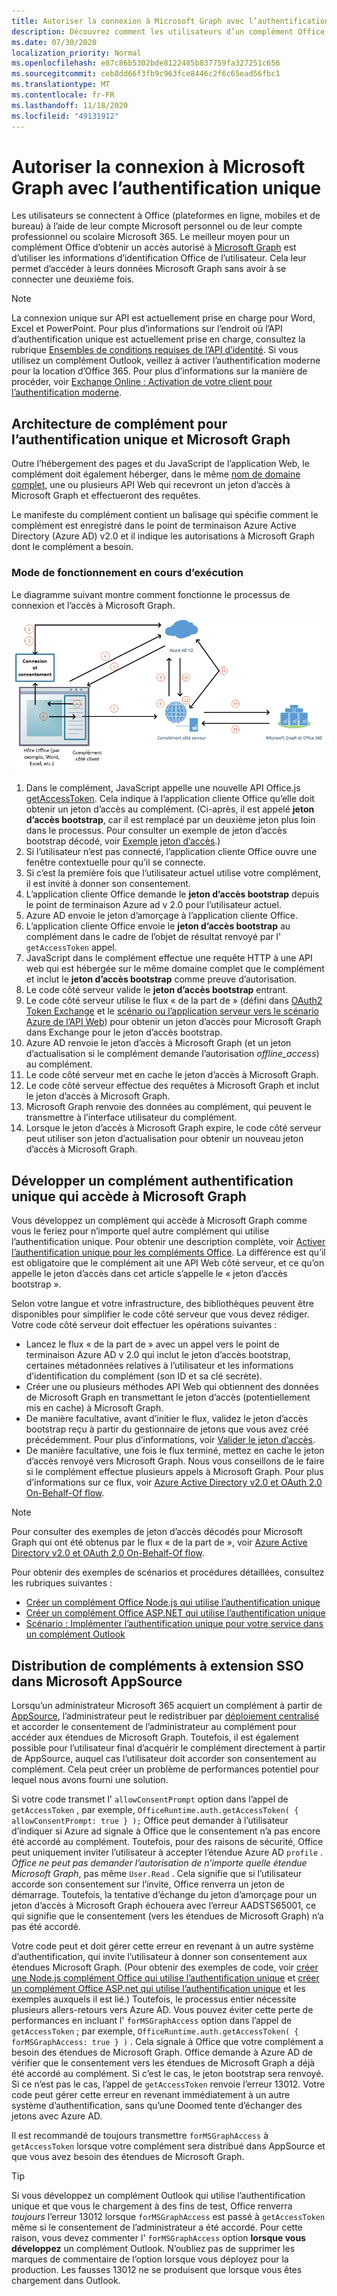 ```yaml
---
title: Autoriser la connexion à Microsoft Graph avec l’authentification unique
description: Découvrez comment les utilisateurs d’un complément Office peuvent utiliser l’authentification unique (SSO) pour extraire des données de Microsoft Graph.
ms.date: 07/30/2020
localization_priority: Normal
ms.openlocfilehash: e87c86b5302bde8122485b837759fa327251c656
ms.sourcegitcommit: ceb8dd66f3fb9c963fce8446c2f6c65ead56fbc1
ms.translationtype: MT
ms.contentlocale: fr-FR
ms.lasthandoff: 11/18/2020
ms.locfileid: "49131912"
---
```

# <a name="authorize-to-microsoft-graph-with-sso"></a>Autoriser la connexion à Microsoft Graph avec l’authentification unique

Les utilisateurs se connectent à Office (plateformes en ligne, mobiles et de bureau) à l’aide de leur compte Microsoft personnel ou de leur compte professionnel ou scolaire Microsoft 365. Le meilleur moyen pour un complément Office d’obtenir un accès autorisé à [Microsoft Graph](https://developer.microsoft.com/graph/docs) est d’utiliser les informations d’identification Office de l’utilisateur. Cela leur permet d’accéder à leurs données Microsoft Graph sans avoir à se connecter une deuxième fois.

> [!NOTE]
> La connexion unique sur API est actuellement prise en charge pour Word, Excel et PowerPoint. Pour plus d’informations sur l’endroit où l’API d’authentification unique est actuellement prise en charge, consultez la rubrique [Ensembles de conditions requises de l’API d’identité](/office/dev/add-ins/reference/requirement-sets/identity-api-requirement-sets).
> Si vous utilisez un complément Outlook, veillez à activer l’authentification moderne pour la location d’Office 365. Pour plus d’informations sur la manière de procéder, voir [Exchange Online : Activation de votre client pour l’authentification moderne](https://social.technet.microsoft.com/wiki/contents/articles/32711.exchange-online-how-to-enable-your-tenant-for-modern-authentication.aspx).

## <a name="add-in-architecture-for-sso-and-microsoft-graph"></a>Architecture de complément pour l’authentification unique et Microsoft Graph

Outre l’hébergement des pages et du JavaScript de l’application Web, le complément doit également héberger, dans le même [nom de domaine complet](/windows/desktop/DNS/f-gly#_dns_fully_qualified_domain_name_fqdn__gly), une ou plusieurs API Web qui recevront un jeton d’accès à Microsoft Graph et effectueront des requêtes.

Le manifeste du complément contient un balisage qui spécifie comment le complément est enregistré dans le point de terminaison Azure Active Directory (Azure AD) v2.0 et il indique les autorisations à Microsoft Graph dont le complément a besoin.

### <a name="how-it-works-at-runtime"></a>Mode de fonctionnement en cours d’exécution

Le diagramme suivant montre comment fonctionne le processus de connexion et l’accès à Microsoft Graph.

![Diagramme illustrant le processus SSO](../images/sso-access-to-microsoft-graph.png)

1. Dans le complément, JavaScript appelle une nouvelle API Office.js [getAccessToken](/javascript/api/office-runtime/officeruntime.auth#getaccesstoken-options-). Cela indique à l’application cliente Office qu’elle doit obtenir un jeton d’accès au complément. (Ci-après, il est appelé **jeton d’accès bootstrap**, car il est remplacé par un deuxième jeton plus loin dans le processus. Pour consulter un exemple de jeton d’accès bootstrap décodé, voir [Exemple jeton d’accès](sso-in-office-add-ins.md#example-access-token).)
2. Si l’utilisateur n’est pas connecté, l’application cliente Office ouvre une fenêtre contextuelle pour qu’il se connecte.
3. Si c’est la première fois que l’utilisateur actuel utilise votre complément, il est invité à donner son consentement.
4. L’application cliente Office demande le **jeton d’accès bootstrap** depuis le point de terminaison Azure ad v 2.0 pour l’utilisateur actuel.
5. Azure AD envoie le jeton d’amorçage à l’application cliente Office.
6. L’application cliente Office envoie le **jeton d’accès bootstrap** au complément dans le cadre de l’objet de résultat renvoyé par l' `getAccessToken` appel.
7. JavaScript dans le complément effectue une requête HTTP à une API web qui est hébergée sur le même domaine complet que le complément et inclut le **jeton d’accès bootstrap** comme preuve d’autorisation.
8. Le code côté serveur valide le **jeton d’accès bootstrap** entrant.
9. Le code côté serveur utilise le flux « de la part de » (défini dans [OAuth2 Token Exchange](https://tools.ietf.org/html/draft-ietf-oauth-token-exchange-02) et le [scénario ou l’application serveur vers le scénario Azure de l’API Web](/azure/active-directory/develop/active-directory-authentication-scenarios)) pour obtenir un jeton d’accès pour Microsoft Graph dans Exchange pour le jeton d’accès bootstrap.
10. Azure AD renvoie le jeton d’accès à Microsoft Graph (et un jeton d’actualisation si le complément demande l’autorisation *offline_access*) au complément.
11. Le code côté serveur met en cache le jeton d’accès à Microsoft Graph.
12. Le code côté serveur effectue des requêtes à Microsoft Graph et inclut le jeton d’accès à Microsoft Graph.
13. Microsoft Graph renvoie des données au complément, qui peuvent le transmettre à l’interface utilisateur du complément.
14. Lorsque le jeton d’accès à Microsoft Graph expire, le code côté serveur peut utiliser son jeton d’actualisation pour obtenir un nouveau jeton d’accès à Microsoft Graph.

## <a name="develop-an-sso-add-in-that-accesses-microsoft-graph"></a>Développer un complément authentification unique qui accède à Microsoft Graph

Vous développez un complément qui accède à Microsoft Graph comme vous le feriez pour n’importe quel autre complément qui utilise l’authentification unique. Pour obtenir une description complète, voir [Activer l’authentification unique pour les compléments Office](../develop/sso-in-office-add-ins.md). La différence est qu’il est obligatoire que le complément ait une API Web côté serveur, et ce qu’on appelle le jeton d’accès dans cet article s’appelle le « jeton d’accès bootstrap ».

Selon votre langue et votre infrastructure, des bibliothèques peuvent être disponibles pour simplifier le code côté serveur que vous devez rédiger. Votre code côté serveur doit effectuer les opérations suivantes :

* Lancez le flux « de la part de » avec un appel vers le point de terminaison Azure AD v 2.0 qui inclut le jeton d’accès bootstrap, certaines métadonnées relatives à l’utilisateur et les informations d’identification du complément (son ID et sa clé secrète).
* Créer une ou plusieurs méthodes API Web qui obtiennent des données de Microsoft Graph en transmettant le jeton d’accès (potentiellement mis en cache) à Microsoft Graph.
* De manière facultative, avant d’initier le flux, validez le jeton d’accès bootstrap reçu à partir du gestionnaire de jetons que vous avez créé précédemment. Pour plus d’informations, voir [Valider le jeton d’accès](sso-in-office-add-ins.md#validate-the-access-token). 
* De manière facultative, une fois le flux terminé, mettez en cache le jeton d’accès renvoyé vers Microsoft Graph. Nous vous conseillons de le faire si le complément effectue plusieurs appels à Microsoft Graph. Pour plus d’informations sur ce flux, voir [Azure Active Directory v2.0 et OAuth 2.0 On-Behalf-Of flow](/azure/active-directory/develop/active-directory-v2-protocols-oauth-on-behalf-of).

> [!NOTE]
> Pour consulter des exemples de jeton d’accès décodés pour Microsoft Graph qui ont été obtenus par le flux « de la part de », voir [Azure Active Directory v2.0 et OAuth 2.0 On-Behalf-Of flow](/azure/active-directory/develop/active-directory-v2-protocols-oauth-on-behalf-of).

Pour obtenir des exemples de scénarios et procédures détaillées, consultez les rubriques suivantes :

* [Créer un complément Office Node.js qui utilise l’authentification unique](create-sso-office-add-ins-nodejs.md)
* [Créer un complément Office ASP.NET qui utilise l’authentification unique](create-sso-office-add-ins-aspnet.md)
* [Scénario : Implémenter l’authentification unique pour votre service dans un complément Outlook](../outlook/implement-sso-in-outlook-add-in.md)

## <a name="distributing-sso-enabled-add-ins-in-microsoft-appsource"></a>Distribution de compléments à extension SSO dans Microsoft AppSource

Lorsqu’un administrateur Microsoft 365 acquiert un complément à partir de [AppSource](https://appsource.microsoft.com), l’administrateur peut le redistribuer par [déploiement centralisé](../publish/centralized-deployment.md) et accorder le consentement de l’administrateur au complément pour accéder aux étendues de Microsoft Graph. Toutefois, il est également possible pour l’utilisateur final d’acquérir le complément directement à partir de AppSource, auquel cas l’utilisateur doit accorder son consentement au complément. Cela peut créer un problème de performances potentiel pour lequel nous avons fourni une solution.

Si votre code transmet l' `allowConsentPrompt` option dans l’appel de `getAccessToken` , par exemple, `OfficeRuntime.auth.getAccessToken( { allowConsentPrompt: true } );` Office peut demander à l’utilisateur d’indiquer si Azure ad signale à Office que le consentement n’a pas encore été accordé au complément. Toutefois, pour des raisons de sécurité, Office peut uniquement inviter l’utilisateur à accepter l’étendue Azure AD `profile` . *Office ne peut pas demander l’autorisation de n’importe quelle étendue Microsoft Graph*, pas même `User.Read` . Cela signifie que si l’utilisateur accorde son consentement sur l’invite, Office renverra un jeton de démarrage. Toutefois, la tentative d’échange du jeton d’amorçage pour un jeton d’accès à Microsoft Graph échouera avec l’erreur AADSTS65001, ce qui signifie que le consentement (vers les étendues de Microsoft Graph) n’a pas été accordé.

Votre code peut et doit gérer cette erreur en revenant à un autre système d’authentification, qui invite l’utilisateur à donner son consentement aux étendues Microsoft Graph. (Pour obtenir des exemples de code, voir [créer une Node.js complément Office qui utilise l’authentification unique](create-sso-office-add-ins-nodejs.md) et [créer un complément Office ASP.net qui utilise l’authentification unique](create-sso-office-add-ins-aspnet.md) et les exemples auxquels il est lié.) Toutefois, le processus entier nécessite plusieurs allers-retours vers Azure AD. Vous pouvez éviter cette perte de performances en incluant l' `forMSGraphAccess` option dans l’appel de `getAccessToken` ; par exemple, `OfficeRuntime.auth.getAccessToken( { forMSGraphAccess: true } )` .  Cela signale à Office que votre complément a besoin des étendues de Microsoft Graph. Office demande à Azure AD de vérifier que le consentement vers les étendues de Microsoft Graph a déjà été accordé au complément. Si c’est le cas, le jeton bootstrap sera renvoyé. Si ce n’est pas le cas, l’appel de `getAccessToken` renvoie l’erreur 13012. Votre code peut gérer cette erreur en revenant immédiatement à un autre système d’authentification, sans qu’une Doomed tente d’échanger des jetons avec Azure AD.

Il est recommandé de toujours transmettre `forMSGraphAccess` à `getAccessToken` lorsque votre complément sera distribué dans AppSource et que vous avez besoin des étendues de Microsoft Graph.

> [!TIP]
> Si vous développez un complément Outlook qui utilise l’authentification unique et que vous le chargement à des fins de test, Office renverra *toujours* l’erreur 13012 lorsque `forMSGraphAccess` est passé à `getAccessToken` même si le consentement de l’administrateur a été accordé. Pour cette raison, vous devez commenter l' `forMSGraphAccess` option **lorsque vous développez** un complément Outlook. N’oubliez pas de supprimer les marques de commentaire de l’option lorsque vous déployez pour la production. Les fausses 13012 ne se produisent que lorsque vous êtes chargement dans Outlook.
